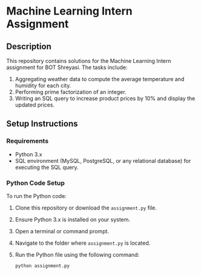 # Machine Learning Intern Assignment

## Description
This repository contains solutions for the Machine Learning Intern assignment for BOT Shreyasi. The tasks include:
1. Aggregating weather data to compute the average temperature and humidity for each city.
2. Performing prime factorization of an integer.
3. Writing an SQL query to increase product prices by 10% and display the updated prices.

## Setup Instructions

### Requirements
- Python 3.x
- SQL environment (MySQL, PostgreSQL, or any relational database) for executing the SQL query.

### Python Code Setup
To run the Python code:
1. Clone this repository or download the `assignment.py` file.
2. Ensure Python 3.x is installed on your system.
3. Open a terminal or command prompt.
4. Navigate to the folder where `assignment.py` is located.
5. Run the Python file using the following command:

   ```bash
   python assignment.py
